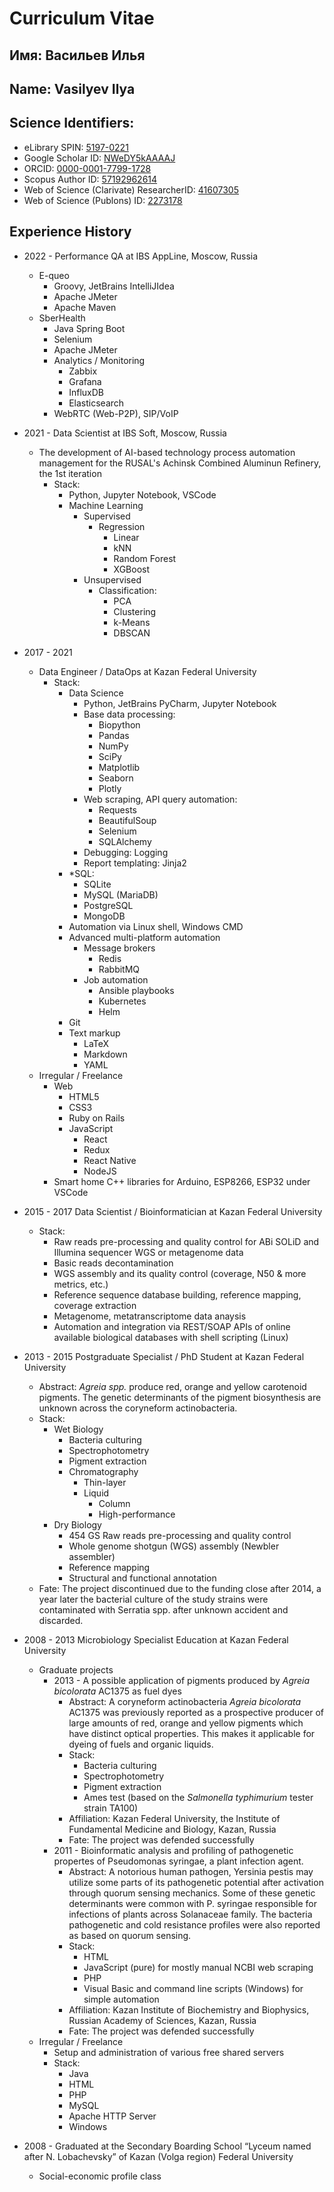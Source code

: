 # Curriculum Vitae 

## Имя: Васильев Илья 

## Name: Vasilyev Ilya 

## Science Identifiers:

* eLibrary SPIN: [5197-0221](https://elibrary.ru/author_profile.asp?authorid=285801 "eLibrary SPIN")
* Google Scholar ID: [NWeDY5kAAAAJ](https://scholar.google.com/citations?user=NWeDY5kAAAAJ&hl=en "Google Scholar ID")
* ORCID: [0000-0001-7799-1728](https://orcid.org/0000-0001-7799-1728 "ORCID")
* Scopus Author ID: [57192962614](https://www.scopus.com/authid/detail.uri?authorId=57192962614 "Scopus Author ID")
* Web of Science (Clarivate) ResearcherID: [41607305](https://www.webofscience.com/wos/author/record/41607305 "Web of Science (Clarivate) ResearcherID")
* Web of Science (Publons) ID: [2273178](https://publons.com/researcher/2273178 "Web of Science (Publons) ID")

## Experience History

* 2022 - Performance QA at IBS AppLine, Moscow, Russia
  * E-queo
    * Groovy, JetBrains IntelliJIdea
    * Apache JMeter
    * Apache Maven
  * SberHealth
    * Java Spring Boot
    * Selenium
    * Apache JMeter
    * Analytics / Monitoring
      * Zabbix
      * Grafana
      * InfluxDB
      * Elasticsearch
    * WebRTC (Web-P2P), SIP/VoIP

* 2021 - Data Scientist at IBS Soft, Moscow, Russia
  * The development of AI-based technology process automation management for the RUSAL's Achinsk Combined Aluminun Refinery, the 1st iteration
    * Stack:
      * Python, Jupyter Notebook, VSCode
      * Machine Learning
        * Supervised 
          * Regression
            * Linear
            * kNN
            * Random Forest
            * XGBoost
        * Unsupervised
          * Classification: 
            * PCA
            * Clustering
            * k-Means
            * DBSCAN

* 2017 - 2021
  * Data Engineer / DataOps at Kazan Federal University
    * Stack:
      * Data Science
        * Python, JetBrains PyCharm, Jupyter Notebook
        * Base data processing: 
          * Biopython
          * Pandas
          * NumPy
          * SciPy
          * Matplotlib
          * Seaborn
          * Plotly
        * Web scraping, API query automation: 
          * Requests
          * BeautifulSoup
          * Selenium
          * SQLAlchemy
        * Debugging: Logging
        * Report templating: Jinja2
      * *SQL: 
        * SQLite
        * MySQL (MariaDB)
        * PostgreSQL
        * MongoDB
      * Automation via Linux shell, Windows CMD 
      * Advanced multi-platform automation
        * Message brokers
          * Redis
          * RabbitMQ
        * Job automation
          * Ansible playbooks 
          * Kubernetes
          * Helm
      * Git
      * Text markup
        * LaTeX
        * Markdown
        * YAML
  * Irregular / Freelance
      * Web
        * HTML5
        * CSS3
        * Ruby on Rails
        * JavaScript
          * React
          * Redux
          * React Native
          * NodeJS
      * Smart home C++ libraries for Arduino, ESP8266, ESP32 under VSCode

* 2015 - 2017 Data Scientist / Bioinformatician at Kazan Federal University
  * Stack:
    * Raw reads pre-processing and quality control for ABi SOLiD and Illumina sequencer WGS or metagenome data
    * Basic reads decontamination
    * WGS assembly and its quality control (coverage, N50 & more metrics, etc.)
    * Reference sequence database building, reference mapping, coverage extraction
    * Metagenome, metatranscriptome data anaysis
    * Automation and integration via REST/SOAP APIs of online available biological databases with shell scripting (Linux)

* 2013 - 2015 Postgraduate Specialist / PhD Student at Kazan Federal University
  * Abstract: *Agreia spp.* produce red, orange and yellow carotenoid pigments. The genetic determinants of the pigment biosynthesis are unknown across the coryneform actinobacteria. 
  * Stack: 
    * Wet Biology
      * Bacteria culturing
      * Spectrophotometry
      * Pigment extraction
      * Chromatography
        * Thin-layer
        * Liquid
          * Column
          * High-performance
    * Dry Biology 
      * 454 GS Raw reads pre-processing and quality control
      * Whole genome shotgun (WGS) assembly (Newbler assembler)
      * Reference mapping
      * Structural and functional annotation
  * Fate: The project discontinued due to the funding close after 2014, a year later the bacterial culture of the study strains were contaminated with Serratia spp. after unknown accident and discarded.

* 2008 - 2013 Microbiology Specialist Education at Kazan Federal University
  * Graduate projects
    * 2013 - A possible application of pigments produced by *Agreia bicolorata* AC1375 as fuel dyes
      * Abstract: A coryneform actinobacteria *Agreia bicolorata* AC1375 was previously reported as a prospective producer of large amounts of red, orange and yellow pigments which have distinct optical properties. This makes it applicable for dyeing of fuels and organic liquids. 
      * Stack: 
        * Bacteria culturing
        * Spectrophotometry
        * Pigment extraction
        * Ames test (based on the *Salmonella typhimurium* tester strain TA100)
      * Affiliation: Kazan Federal University, the Institute of Fundamental Medicine and Biology, Kazan, Russia
      * Fate: The project was defended successfully
    * 2011 - Bioinformatic analysis and profiling of pathogenetic propertes of Pseudomonas syringae, a plant infection agent. 
      * Abstract: A notorious human pathogen, Yersinia pestis may utilize some parts of its pathogenetic potential after activation through quorum sensing mechanics. Some of these genetic determinants were common with P. syringae responsible for infections of plants across Solanaceae family. The bacteria pathogenetic and cold resistance profiles were also reported as based on quorum sensing. 
      * Stack: 
        * HTML
        * JavaScript (pure) for mostly manual NCBI web scraping
        * PHP
        * Visual Basic and command line scripts (Windows) for simple automation
      * Affiliation: Kazan Institute of Biochemistry and Biophysics, Russian Academy of Sciences, Kazan, Russia
      * Fate: The project was defended successfully
  * Irregular / Freelance
    * Setup and administration of various free shared servers
    * Stack: 
      * Java
      * HTML 
      * PHP
      * MySQL
      * Apache HTTP Server
      * Windows

* 2008 - Graduated at the Secondary Boarding School “Lyceum named after N. Lobachevsky” of Kazan (Volga region) Federal University
  * Social-economic profile class
